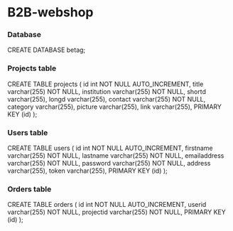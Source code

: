 # B2B-webshop

### Database
CREATE DATABASE betag;

### Projects table
CREATE TABLE projects (
    id int NOT NULL AUTO_INCREMENT,
    title varchar(255) NOT NULL,
    institution varchar(255) NOT NULL,
    shortd varchar(255),
    longd varchar(255),
    contact varchar(255) NOT NULL,
    category varchar(255),
    picture varchar(255),
    link varchar(255),
    PRIMARY KEY (id)
);

### Users table
CREATE TABLE users (
    id int NOT NULL AUTO_INCREMENT,
    firstname varchar(255) NOT NULL,
    lastname varchar(255) NOT NULL,
    emailaddress varchar(255) NOT NULL,
    password varchar(255) NOT NULL,
    address varchar(255),
    token varchar(255),
    PRIMARY KEY (id)
);

### Orders table
CREATE TABLE orders (
    id int NOT NULL AUTO_INCREMENT,
    userid varchar(255) NOT NULL,
    projectid varchar(255) NOT NULL,
    PRIMARY KEY (id)
);

